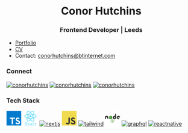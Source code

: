   <h1 align="center">Conor Hutchins</h1>
  <h3 align="center">Frontend Developer | Leeds</h3>

  - [Portfolio](https://conorhutchins.co.uk/)
  - [CV](https://docs.google.com/document/d/1LTWfvUjxotw5KEsRcoXrvMtxPQSrGgGJlJQ6FLSVF6k/edit?usp=sharing)
  - Contact: conorhutchins@btinternet.com

  <h3>Connect</h3>
  <p>
  <a href="https://linkedin.com/in/conorhutchins" target="blank"><img align="center" 
  src="https://raw.githubusercontent.com/rahuldkjain/github-profile-readme-generator/master/src/images/icons/Social/linked-in-alt.svg" alt="conorhutchins" height="30" 
  width="40" /></a>
  <a href="https://www.hackerrank.com/conorhutchins" target="blank"><img align="center" 
  src="https://raw.githubusercontent.com/rahuldkjain/github-profile-readme-generator/master/src/images/icons/Social/hackerrank.svg" alt="conorhutchins" height="30" 
  width="40" /></a>
  <a href="https://www.leetcode.com/conorhutchins" target="blank"><img align="center" 
  src="https://raw.githubusercontent.com/rahuldkjain/github-profile-readme-generator/master/src/images/icons/Social/leet-code.svg" alt="conorhutchins" height="30" width="40"
   /></a>
  </p>

  <h3>Tech Stack</h3>
  <p>
  <a href="https://www.typescriptlang.org/" target="_blank"><img src="https://raw.githubusercontent.com/devicons/devicon/master/icons/typescript/typescript-original.svg" 
  alt="typescript" width="40" height="40"/></a>
  <a href="https://reactjs.org/" target="_blank"><img src="https://raw.githubusercontent.com/devicons/devicon/master/icons/react/react-original-wordmark.svg" alt="react" 
  width="40" height="40"/></a>
  <a href="https://nextjs.org/" target="_blank"><img src="https://cdn.worldvectorlogo.com/logos/nextjs-2.svg" alt="nextjs" width="40" height="40"/></a>
  <a href="https://developer.mozilla.org/en-US/docs/Web/JavaScript" target="_blank"><img 
  src="https://raw.githubusercontent.com/devicons/devicon/master/icons/javascript/javascript-original.svg" alt="javascript" width="40" height="40"/></a>
  <a href="https://tailwindcss.com/" target="_blank"><img src="https://www.vectorlogo.zone/logos/tailwindcss/tailwindcss-icon.svg" alt="tailwind" width="40" 
  height="40"/></a>
  <a href="https://nodejs.org" target="_blank"><img src="https://raw.githubusercontent.com/devicons/devicon/master/icons/nodejs/nodejs-original-wordmark.svg" alt="nodejs" 
  width="40" height="40"/></a>
  <a href="https://graphql.org" target="_blank"><img src="https://www.vectorlogo.zone/logos/graphql/graphql-icon.svg" alt="graphql" width="40" height="40"/></a>
  <a href="https://reactnative.dev/" target="_blank"><img src="https://reactnative.dev/img/header_logo.svg" alt="reactnative" width="40" height="40"/></a>
  </p>
